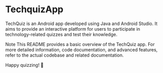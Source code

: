 # TechquizApp


TechQuiz is an Android app developed using Java and Android Studio. 
It aims to provide an interactive platform for users to participate in technology-related quizzes and test their knowledge.

Note
This README provides a basic overview of the TechQuiz app.
For more detailed information, code documentation, and advanced features, refer to the actual codebase and related documentation.

Happy quizzing! 🚀
